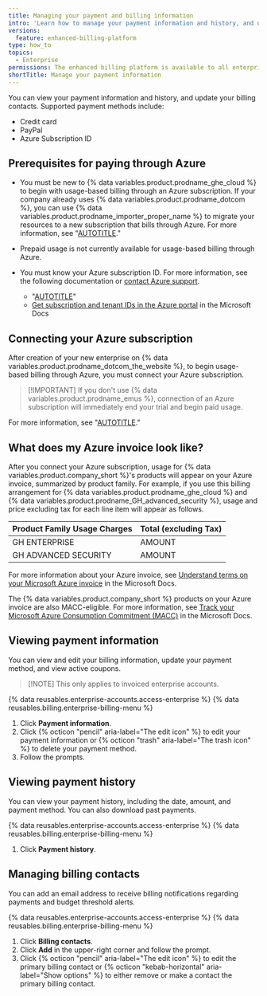 ```yaml
---
title: Managing your payment and billing information
intro: 'Learn how to manage your payment information and history, and update your billing contacts.'
versions:
  feature: enhanced-billing-platform
type: how_to
topics:
  - Enterprise
permissions: The enhanced billing platform is available to all enterprise accounts, and organizations owned by enterprise accounts, created after June 2, 2024. Enterprises that participated in the beta program also have access to the enhanced billing platform.
shortTitle: Manage your payment information
---
```


You can view your payment information and history, and update your billing contacts. Supported payment methods include:

* Credit card
* PayPal
* Azure Subscription ID

## Prerequisites for paying through Azure

* You must be new to {% data variables.product.prodname_ghe_cloud %} to begin with usage-based billing through an Azure subscription. If your company already uses {% data variables.product.prodname_dotcom %}, you can use {% data variables.product.prodname_importer_proper_name %} to migrate your resources to a new subscription that bills through Azure. For more information, see "[AUTOTITLE](/migrations/using-github-enterprise-importer/understanding-github-enterprise-importer/about-github-enterprise-importer)."
* Prepaid usage is not currently available for usage-based billing through Azure.
* You must know your Azure subscription ID. For more information, see the following documentation or [contact Azure support](https://azure.microsoft.com/support/).

  * "[AUTOTITLE](/billing/managing-the-plan-for-your-github-account/connecting-an-azure-subscription)"
  * [Get subscription and tenant IDs in the Azure portal](https://learn.microsoft.com/en-us/azure/azure-portal/get-subscription-tenant-id) in the Microsoft Docs

## Connecting your Azure subscription

After creation of your new enterprise on {% data variables.product.prodname_dotcom_the_website %}, to begin usage-based billing through Azure, you must connect your Azure subscription.

> [!IMPORTANT] If you don't use {% data variables.product.prodname_emus %}, connection of an Azure subscription will immediately end your trial and begin paid usage.

For more information, see "[AUTOTITLE](/billing/managing-the-plan-for-your-github-account/connecting-an-azure-subscription#connecting-your-azure-subscription-to-your-enterprise-account)."

## What does my Azure invoice look like?

After you connect your Azure subscription, usage for {% data variables.product.company_short %}'s products will appear on your Azure invoice, summarized by product family. For example, if you use this billing arrangement for {% data variables.product.prodname_ghe_cloud %} and {% data variables.product.prodname_GH_advanced_security %}, usage and price excluding tax for each line item will appear as follows.

| Product Family Usage Charges | Total (excluding Tax) |
| :- | :- |
| GH ENTERPRISE | AMOUNT |
| GH ADVANCED SECURITY | AMOUNT |

For more information about your Azure invoice, see [Understand terms on your Microsoft Azure invoice](https://learn.microsoft.com/azure/cost-management-billing/understand/understand-invoice) in the Microsoft Docs.

The {% data variables.product.company_short %} products on your Azure invoice are also MACC-eligible. For more information, see [Track your Microsoft Azure Consumption Commitment (MACC)](https://learn.microsoft.com/azure/cost-management-billing/manage/track-consumption-commitment) in the Microsoft Docs.

## Viewing payment information

You can view and edit your billing information, update your payment method, and view active coupons.

>[!NOTE] This only applies to invoiced enterprise accounts.

{% data reusables.enterprise-accounts.access-enterprise %}
{% data reusables.billing.enterprise-billing-menu %}
1. Click **Payment information**.
1. Click {% octicon "pencil" aria-label="The edit icon" %} to edit your payment information or {% octicon "trash" aria-label="The trash icon" %} to delete your payment method.
1. Follow the prompts.

## Viewing payment history

You can view your payment history, including the date, amount, and payment method. You can also download past payments.

{% data reusables.enterprise-accounts.access-enterprise %}
{% data reusables.billing.enterprise-billing-menu %}
1. Click **Payment history**.

## Managing billing contacts

You can add an email address to receive billing notifications regarding payments and budget threshold alerts.

{% data reusables.enterprise-accounts.access-enterprise %}
{% data reusables.billing.enterprise-billing-menu %}
1. Click **Billing contacts**.
1. Click **Add** in the upper-right corner and follow the prompt.
1. Click {% octicon "pencil" aria-label="The edit icon" %} to edit the primary billing contact or  {% octicon "kebab-horizontal" aria-label="Show options" %} to either remove or make a contact the primary billing contact.
